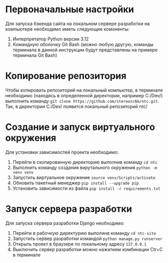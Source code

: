 # Первоначальные настройки
Для запуска бэкенда сайта на локальном сервере разработки на компьютере необходимо иметь следующие комоненты:
1. Интерпретатор Python версии 3.12
2. Командную оболочку Git Bash (можно любую другую, команды терминала в данной инструкции будут представлены на примере терминала Git Bash)

# Копирование репозитория
Чтобы копировать репозиторий на локальный компьютер, в терминале необходимо (находясь в определенной директории, например C:/Dev/) выполнить команду `git clone https://github.com/stereosc6m/ntc.git`.
Так, в директории C:/Dev/ появится локальный репозиторий ntc/

# Создание и запуск виртуального окружения
Для установки зависимостей проекта необходимо:
1. Перейти в скопированную директорию выполнив команду `cd ntc`
2. Выполнить команду создания вирутального окружения `python -m venv venv`
3. Запустить виртуальное окружение `source venv/Scripts/activate`
4. Обновить пакетный менеджер `pip install --upgrade pip`
5. Установить зависимости из файла `pip install -r requirements.txt`

# Запуск сервера разработки
Для запуска сервера разработки Django необходимо:
1. Перейти в рабочкую директурию выполинв команду `cd ntc-site`
2. Запустить сервер разработки командой `python manage.py runserver`
3. Открыть проект в браузере по локальному адресу `127.0.0.1`
4. Выключить сервер разработки можно нажатием комбинации Ctr+C в терминале




